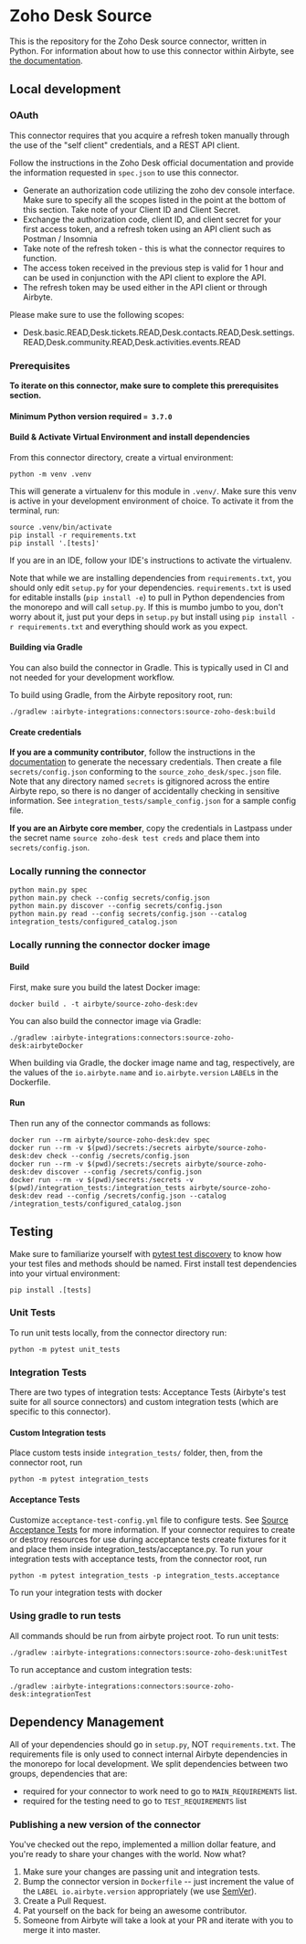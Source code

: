 # Zoho Desk Source

This is the repository for the Zoho Desk source connector, written in Python.
For information about how to use this connector within Airbyte, see [the documentation](https://docs.airbyte.io/integrations/sources/zoho-desk).

## Local development
### OAuth
This connector requires that you acquire a refresh token manually through the use of the "self client" credentials, and a REST API client.

Follow the instructions in the Zoho Desk official documentation and provide the information requested in `spec.json` to use this connector.

* Generate an authorization code utilizing the zoho dev console interface. Make sure to specify
all the scopes listed in the point at the bottom of this section. Take note of your Client ID and Client Secret.
* Exchange the authorization code, client ID, and client secret for your first access token, and a refresh token using an API client such as Postman / Insomnia
* Take note of the refresh token - this is what the connector requires to function.
* The access token received in the previous step is valid for 1 hour and can be used in conjunction with the API client to explore the API.
* The refresh token may be used either in the API client or through Airbyte.

Please make sure to use the following scopes:
* Desk.basic.READ,Desk.tickets.READ,Desk.contacts.READ,Desk.settings.READ,Desk.community.READ,Desk.activities.events.READ

### Prerequisites
**To iterate on this connector, make sure to complete this prerequisites section.**

#### Minimum Python version required `= 3.7.0`

#### Build & Activate Virtual Environment and install dependencies
From this connector directory, create a virtual environment:
```
python -m venv .venv
```

This will generate a virtualenv for this module in `.venv/`. Make sure this venv is active in your
development environment of choice. To activate it from the terminal, run:
```
source .venv/bin/activate
pip install -r requirements.txt
pip install '.[tests]'
```
If you are in an IDE, follow your IDE's instructions to activate the virtualenv.

Note that while we are installing dependencies from `requirements.txt`, you should only edit `setup.py` for your dependencies. `requirements.txt` is
used for editable installs (`pip install -e`) to pull in Python dependencies from the monorepo and will call `setup.py`.
If this is mumbo jumbo to you, don't worry about it, just put your deps in `setup.py` but install using `pip install -r requirements.txt` and everything
should work as you expect.

#### Building via Gradle
You can also build the connector in Gradle. This is typically used in CI and not needed for your development workflow.

To build using Gradle, from the Airbyte repository root, run:
```
./gradlew :airbyte-integrations:connectors:source-zoho-desk:build
```

#### Create credentials
**If you are a community contributor**, follow the instructions in the [documentation](https://docs.airbyte.io/integrations/sources/zoho-desk)
to generate the necessary credentials. Then create a file `secrets/config.json` conforming to the `source_zoho_desk/spec.json` file.
Note that any directory named `secrets` is gitignored across the entire Airbyte repo, so there is no danger of accidentally checking in sensitive information.
See `integration_tests/sample_config.json` for a sample config file.

**If you are an Airbyte core member**, copy the credentials in Lastpass under the secret name `source zoho-desk test creds`
and place them into `secrets/config.json`.

### Locally running the connector
```
python main.py spec
python main.py check --config secrets/config.json
python main.py discover --config secrets/config.json
python main.py read --config secrets/config.json --catalog integration_tests/configured_catalog.json
```

### Locally running the connector docker image

#### Build
First, make sure you build the latest Docker image:
```
docker build . -t airbyte/source-zoho-desk:dev
```

You can also build the connector image via Gradle:
```
./gradlew :airbyte-integrations:connectors:source-zoho-desk:airbyteDocker
```
When building via Gradle, the docker image name and tag, respectively, are the values of the `io.airbyte.name` and `io.airbyte.version` `LABEL`s in
the Dockerfile.

#### Run
Then run any of the connector commands as follows:
```
docker run --rm airbyte/source-zoho-desk:dev spec
docker run --rm -v $(pwd)/secrets:/secrets airbyte/source-zoho-desk:dev check --config /secrets/config.json
docker run --rm -v $(pwd)/secrets:/secrets airbyte/source-zoho-desk:dev discover --config /secrets/config.json
docker run --rm -v $(pwd)/secrets:/secrets -v $(pwd)/integration_tests:/integration_tests airbyte/source-zoho-desk:dev read --config /secrets/config.json --catalog /integration_tests/configured_catalog.json
```
## Testing
Make sure to familiarize yourself with [pytest test discovery](https://docs.pytest.org/en/latest/goodpractices.html#test-discovery) to know how your test files and methods should be named.
First install test dependencies into your virtual environment:
```
pip install .[tests]
```
### Unit Tests
To run unit tests locally, from the connector directory run:
```
python -m pytest unit_tests
```

### Integration Tests
There are two types of integration tests: Acceptance Tests (Airbyte's test suite for all source connectors) and custom integration tests (which are specific to this connector).
#### Custom Integration tests
Place custom tests inside `integration_tests/` folder, then, from the connector root, run
```
python -m pytest integration_tests
```
#### Acceptance Tests
Customize `acceptance-test-config.yml` file to configure tests. See [Source Acceptance Tests](https://docs.airbyte.io/connector-development/testing-connectors/source-acceptance-tests-reference) for more information.
If your connector requires to create or destroy resources for use during acceptance tests create fixtures for it and place them inside integration_tests/acceptance.py.
To run your integration tests with acceptance tests, from the connector root, run
```
python -m pytest integration_tests -p integration_tests.acceptance
```
To run your integration tests with docker

### Using gradle to run tests
All commands should be run from airbyte project root.
To run unit tests:
```
./gradlew :airbyte-integrations:connectors:source-zoho-desk:unitTest
```
To run acceptance and custom integration tests:
```
./gradlew :airbyte-integrations:connectors:source-zoho-desk:integrationTest
```

## Dependency Management
All of your dependencies should go in `setup.py`, NOT `requirements.txt`. The requirements file is only used to connect internal Airbyte dependencies in the monorepo for local development.
We split dependencies between two groups, dependencies that are:
* required for your connector to work need to go to `MAIN_REQUIREMENTS` list.
* required for the testing need to go to `TEST_REQUIREMENTS` list

### Publishing a new version of the connector
You've checked out the repo, implemented a million dollar feature, and you're ready to share your changes with the world. Now what?
1. Make sure your changes are passing unit and integration tests.
1. Bump the connector version in `Dockerfile` -- just increment the value of the `LABEL io.airbyte.version` appropriately (we use [SemVer](https://semver.org/)).
1. Create a Pull Request.
1. Pat yourself on the back for being an awesome contributor.
1. Someone from Airbyte will take a look at your PR and iterate with you to merge it into master.
